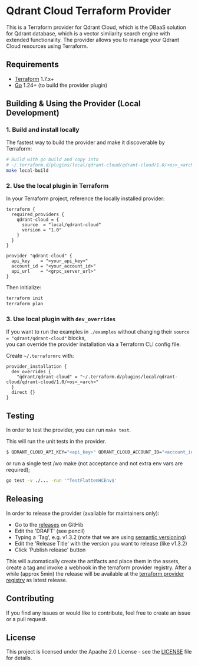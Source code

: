 # Qdrant Cloud Terraform Provider

This is a Terraform provider for Qdrant Cloud, which is the DBaaS solution for Qdrant database, which is a vector similarity search engine with extended functionality. The provider allows you to manage your Qdrant Cloud resources using Terraform.

## Requirements

- [Terraform](https://www.terraform.io/downloads.html) 1.7.x+
- [Go](https://golang.org/doc/install) 1.24+ (to build the provider plugin)

## Building & Using the Provider (Local Development)

### 1. Build and install locally

The fastest way to build the provider and make it discoverable by Terraform:

```bash
# Build with go build and copy into
# ~/.terraform.d/plugins/local/qdrant-cloud/qdrant-cloud/1.0/<os>_<arch>/terraform-provider-qdrant-cloud
make local-build
```

### 2. Use the local plugin in Terraform

In your Terraform project, reference the locally installed provider:

```hcl
terraform {
  required_providers {
    qdrant-cloud = {
      source  = "local/qdrant-cloud"
      version = "1.0"
    }
  }
}

provider "qdrant-cloud" {
  api_key    = "<your_api_key>"
  account_id = "<your_account_id>"
  api_url    = "<grpc_server_url>"
}

```

Then initialize:

```bash
terraform init
terraform plan
```

### 3. Use local plugin with `dev_overrides`

If you want to run the examples in `./examples` without changing their `source = "qdrant/qdrant-cloud"` blocks,  
you can override the provider installation via a Terraform CLI config file.

Create `~/.terraformrc` with:

```hcl
provider_installation {
  dev_overrides {
    "qdrant/qdrant-cloud" = "~/.terraform.d/plugins/local/qdrant-cloud/qdrant-cloud/1.0/<os>_<arch>"
  }
  direct {}
}
```

## Testing

In order to test the provider, you can run `make test`.

This will run the unit tests in the provider.

```bash
$ QDRANT_CLOUD_API_KEY="<api_key>" QDRANT_CLOUD_ACCOUNT_ID="<account_id>" QDRANT_CLOUD_API_URL="<api_url>" make test
```

or run a single test /wo make (not acceptance and not extra env vars are required);

```bash
go test -v ./... -run '^TestFlattenHCEnv$'
```

## Releasing

In order to release the provider (available for maintainers only):

- Go to the [releases](https://github.com/qdrant/terraform-provider-qdrant-cloud/releases) on GitHib
- Edit the 'DRAFT' (see pencil)
- Typing a 'Tag', e.g. v1.3.2 (note that we are using [semantic versioning](https://semver.org/))
- Edit the 'Release Title' with the version you want to release (like v1.3.2)
- Click 'Publish release' button

This will automatically create the artifacts and place them in the assets, create a tag and invoke a webhook in the terraform provider registry.
After a while (approx 5min) the release will be available at the [terraform provider registry](https://registry.terraform.io/providers/qdrant/qdrant-cloud/latest) as latest release.

## Contributing

If you find any issues or would like to contribute, feel free to create an issue or a pull request.

## License

This project is licensed under the Apache 2.0 License - see the [LICENSE](LICENSE) file for details.
